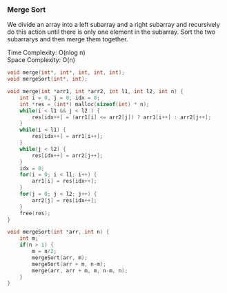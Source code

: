 ### Merge Sort

We divide an array into a left subarray and a right subarray and recursively do this action until there is only one element in the subarray. 
Sort the two subarrarys and then merge them together.

Time Complexity: O(nlog n)  
Space Complexity: O(n)

```cpp
void merge(int*, int*, int, int, int);
void mergeSort(int*, int);

void merge(int *arr1, int *arr2, int l1, int l2, int n) {
    int i = 0, j = 0, idx = 0;
    int *res = (int*) malloc(sizeof(int) * n);
    while(i < l1 && j < l2 ) {
        res[idx++] = (arr1[i] <= arr2[j]) ? arr1[i++] : arr2[j++];
    }
    while(i < l1) {
        res[idx++] = arr1[i++];
    }
    while(j < l2) {
        res[idx++] = arr2[j++];
    }
    idx = 0;
    for(i = 0; i < l1; i++) {
        arr1[i] = res[idx++];
    }
    for(j = 0; j < l2; j++) {
        arr2[j] = res[idx++];
    }
    free(res);
}

void mergeSort(int *arr, int n) {
    int m;
    if(n > 1) {
        m = n/2;
        mergeSort(arr, m);
        mergeSort(arr + m, n-m);
        merge(arr, arr + m, m, n-m, n);
    }
}
```